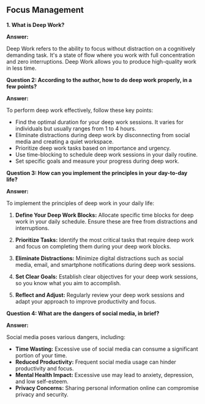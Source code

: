 ## Focus Management

**1. What is Deep Work?**

**Answer:**

Deep Work refers to the ability to focus without distraction on a cognitively demanding task. It's a state of flow where you work with full concentration and zero interruptions. Deep Work allows you to produce high-quality work in less time.

**Question 2: According to the author, how to do deep work properly, in a few points?**

**Answer:**

To perform deep work effectively, follow these key points:

- Find the optimal duration for your deep work sessions. It varies for individuals but usually ranges from 1 to 4 hours.
- Eliminate distractions during deep work by disconnecting from social media and creating a quiet workspace.
- Prioritize deep work tasks based on importance and urgency.
- Use time-blocking to schedule deep work sessions in your daily routine.
- Set specific goals and measure your progress during deep work.

**Question 3: How can you implement the principles in your day-to-day life?**

**Answer:**

To implement the principles of deep work in your daily life:

1. **Define Your Deep Work Blocks:** Allocate specific time blocks for deep work in your daily schedule. Ensure these are free from distractions and interruptions.

2. **Prioritize Tasks:** Identify the most critical tasks that require deep work and focus on completing them during your deep work blocks.

3. **Eliminate Distractions:** Minimize digital distractions such as social media, email, and smartphone notifications during deep work sessions.

4. **Set Clear Goals:** Establish clear objectives for your deep work sessions, so you know what you aim to accomplish.

5. **Reflect and Adjust:** Regularly review your deep work sessions and adapt your approach to improve productivity and focus.


**Question 4: What are the dangers of social media, in brief?**

**Answer:**

Social media poses various dangers, including:

- **Time Wasting:** Excessive use of social media can consume a significant portion of your time.
- **Reduced Productivity:** Frequent social media usage can hinder productivity and focus.
- **Mental Health Impact:** Excessive use may lead to anxiety, depression, and low self-esteem.
- **Privacy Concerns:** Sharing personal information online can compromise privacy and security.